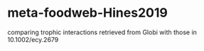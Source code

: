 # meta-foodweb-Hines2019
comparing trophic interactions retrieved from Globi with those in 10.1002/ecy.2679
